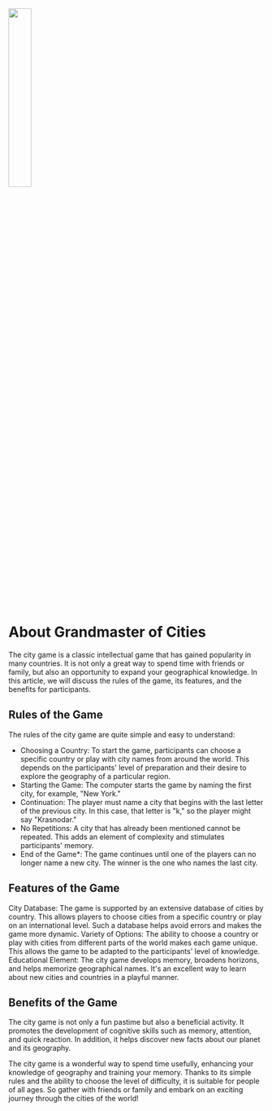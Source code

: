 <img src="https://grandcities.pro/img/fon1.png" width="30%"/>
<h1>About Grandmaster of Cities</h1>
<p>The city game is a classic intellectual game that has gained popularity in many countries. It is not only a great way to spend time with friends or family, but also an opportunity to expand your geographical knowledge. In this article, we will discuss the rules of the game, its features, and the benefits for participants.</p>

<h2>Rules of the Game</h2>
<p>The rules of the city game are quite simple and easy to understand:</p>
<ul>
<li>Choosing a Country: To start the game, participants can choose a specific country or play with city names from around the world. This depends on the participants' level of preparation and their desire to explore the geography of a particular region.</li>
<li>Starting the Game: The computer starts the game by naming the first city, for example, "New York."</li>
<li>Continuation: The player must name a city that begins with the last letter of the previous city. In this case, that letter is "k," so the player might say "Krasnodar."</li>
<li>No Repetitions: A city that has already been mentioned cannot be repeated. This adds an element of complexity and stimulates participants' memory.</li>
<li>End of the Game*: The game continues until one of the players can no longer name a new city. The winner is the one who names the last city.</li>
</ul>
<h2>Features of the Game</h2>
<p>City Database: The game is supported by an extensive database of cities by country. This allows players to choose cities from a specific country or play on an international level. Such a database helps avoid errors and makes the game more dynamic.
Variety of Options: The ability to choose a country or play with cities from different parts of the world makes each game unique. This allows the game to be adapted to the participants' level of knowledge.
Educational Element: The city game develops memory, broadens horizons, and helps memorize geographical names. It's an excellent way to learn about new cities and countries in a playful manner.</p>
<h2>Benefits of the Game</h2>
<p>The city game is not only a fun pastime but also a beneficial activity. It promotes the development of cognitive skills such as memory, attention, and quick reaction. In addition, it helps discover new facts about our planet and its geography.</p>

<p>The city game is a wonderful way to spend time usefully, enhancing your knowledge of geography and training your memory. Thanks to its simple rules and the ability to choose the level of difficulty, it is suitable for people of all ages. So gather with friends or family and embark on an exciting journey through the cities of the world!</p>
